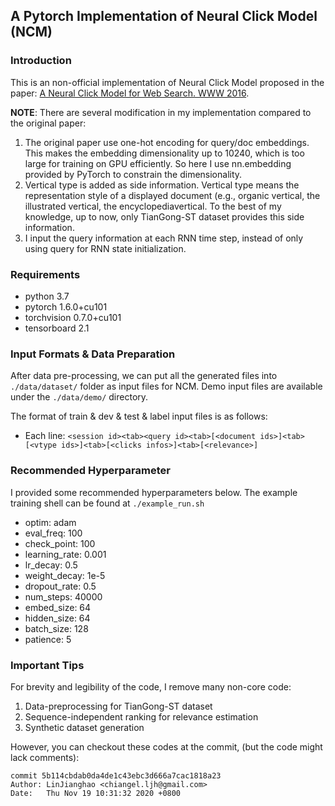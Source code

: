 ## A Pytorch Implementation of Neural Click Model (NCM)

### Introduction

This is an non-official implementation of Neural Click Model proposed in the paper: [A Neural Click Model for Web Search. WWW 2016](https://dl.acm.org/doi/10.1145/2872427.2883033).

**NOTE**: There are several modification in my implementation compared to the original paper:

1. The original paper use one-hot encoding for query/doc embeddings. This makes the embedding dimensionality up to 10240, which is too large for training on GPU efficiently. So here I use nn.embedding provided by PyTorch to constrain the dimensionality.
2. Vertical type is added as side information. Vertical type means the representation style of a displayed document (e.g., organic vertical, the illustrated vertical, the encyclopediavertical. To the best of my knowledge, up to now, only TianGong-ST dataset provides this side information.
3. I input the query information at each RNN time step, instead of only using query for RNN state initialization.

### Requirements

- python 3.7
- pytorch 1.6.0+cu101
- torchvision 0.7.0+cu101
- tensorboard 2.1

### Input Formats & Data Preparation

After data pre-processing, we can put all the generated files into ```./data/dataset/``` folder as input files for NCM. Demo input files are available under the ```./data/demo/``` directory. 

The format of train & dev & test & label input files is as follows:

- Each line: ```<session id><tab><query id><tab>[<document ids>]<tab>[<vtype ids>]<tab>[<clicks infos>]<tab>[<relevance>]```

### Recommended Hyperparameter

I provided some recommended hyperparameters below. The example training shell can be found at ```./example_run.sh```

- optim: adam
- eval_freq: 100
- check_point: 100
- learning_rate: 0.001
- lr_decay: 0.5
- weight_decay: 1e-5
- dropout_rate: 0.5
- num_steps: 40000
- embed_size: 64
- hidden_size: 64
- batch_size: 128
- patience: 5

### Important Tips

For brevity and legibility of the code, I remove many non-core code:

1. Data-preprocessing for TianGong-ST dataset
2. Sequence-independent ranking for relevance estimation
3. Synthetic dataset generation

However, you can checkout these codes at the commit, (but the code might lack comments): 

```
commit 5b114cbdab0da4de1c43ebc3d666a7cac1818a23
Author: LinJianghao <chiangel.ljh@gmail.com>
Date:   Thu Nov 19 10:31:32 2020 +0800
```
